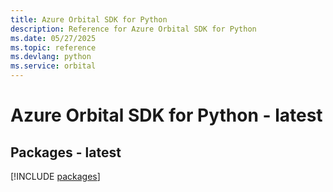 ```yaml
---
title: Azure Orbital SDK for Python
description: Reference for Azure Orbital SDK for Python
ms.date: 05/27/2025
ms.topic: reference
ms.devlang: python
ms.service: orbital
---
```

# Azure Orbital SDK for Python - latest
## Packages - latest
[!INCLUDE [packages](orbital-index.md)]